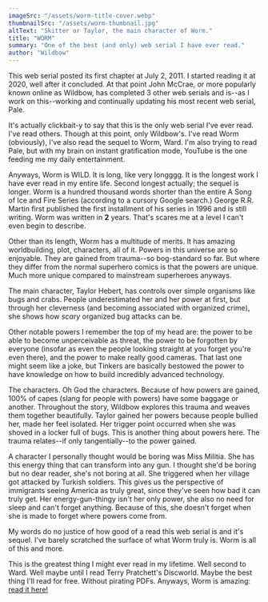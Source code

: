 ```yaml
---
imageSrc: "/assets/worm-title-cover.webp"
thumbnailSrc: "/assets/worm-thumbnail.jpg"
altText: "Skitter or Taylor, the main character of Worm."
title: "WORM"
summary: "One of the best (and only) web serial I have ever read."
author: "Wildbow"
---
```


This web serial posted its first chapter at July 2, 2011. I started reading it at 2020, well after it concluded. At that point John McCrae, or more popularly known online as Wildbow, has completed 3 other web serials and is--as I work on this--working and continually updating his most recent web serial, Pale.

It's actually clickbait-y to say that this is the only web serial I've ever read. I've read others. Though at this point, only Wildbow's. I've read Worm (obviously), I've also read the sequel to Worm, Ward. I'm also trying to read Pale, but with my brain on instant gratification mode, YouTube is the one feeding me my daily entertainment.

Anyways, Worm is WILD. It is long, like very longggg. It is the longest work I have ever read in my entire life. Second longest actually; the sequel is longer. Worm is a hundred thousand words shorter than the entire A Song of Ice and Fire Series (according to a cursory Google search.) George R.R. Martin first published the first installment of his series in 1996 and is still writing. Worm was written in **2** years. That's scares me at a level I can't even begin to describe.

Other than its length, Worm has a multitude of merits. It has amazing worldbuilding, plot, characters, all of it. Powers in this universe are so enjoyable. They are gained from trauma--so bog-standard so far. But where they differ from the normal superhero comics is that the powers are unique. Much more unique compared to mainstream superheroes anyways.

The main character, Taylor Hebert, has controls over simple organisms like bugs and crabs. People underestimated her and her power at first, but through her cleverness (and becoming associated with organized crime), she shows how *scary* organized bug attacks can be. 

Other notable powers I remember the top of my head are: the power to be able to become unperceivable as threat, the power to be forgotten by everyone (insofar as even the people looking straight at you forget you're even there), and the power to make really good cameras. That last one might seem like a joke, but Tinkers are basically bestowed the power to have knowledge on how to build incredibly advanced technology.

The characters. Oh God the characters. Because of how powers are gained, 100% of capes (slang for people with powers) have some baggage or another. Throughout the story, Wildbow explores this trauma and weaves them together beautifully. Taylor gained her powers because people bullied her, made her feel isolated. Her trigger point occurred when she was shoved in a locker full of bugs. This is another thing about powers here. The trauma relates--if only tangentially--to the power gained.

A character I personally thought would be boring was Miss Militia. She has this energy thing that can transform into any gun. I thought she'd be boring but no dear reader, she's not boring at all. She triggered when her village got attacked by Turkish soldiers. This gives us the perspective of immigrants seeing America as truly great, since they've seen how bad it can truly get. Her energy-gun-thingy isn't her only power, she also no need for sleep and can't forget anything. Because of this, she doesn't forget when she is made to forget where powers come from.

My words do no justice of how good of a read this web serial is and it's sequel. I've barely scratched the surface of what Worm truly is. Worm is all of this and more.

This is the greatest thing I might ever read in my lifetime. Well second to Ward. Well maybe until I read Terry Pratchett's Discworld. Maybe the best thing I'll read for free. Without pirating PDFs. Anyways, Worm is amazing: [read it here!](https://parahumans.wordpress.com/2011/06/11/1-1/)